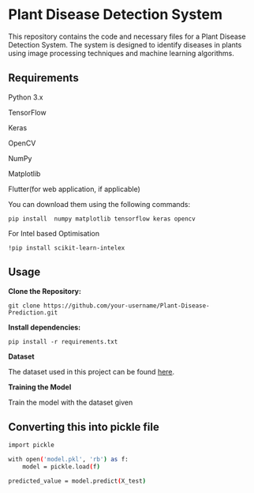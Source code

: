 # **Plant Disease Detection System**


This repository contains the code and necessary files for a Plant Disease Detection System. The system is designed to identify diseases in plants using image processing techniques and machine learning algorithms.

## **Requirements**

Python 3.x


TensorFlow


Keras


OpenCV


NumPy


Matplotlib


Flutter(for web application, if applicable)


You can download them using the following commands:

```
pip install  numpy matplotlib tensorflow keras opencv 
```

For Intel based Optimisation 

```
!pip install scikit-learn-intelex
```

## **Usage**

**Clone the Repository:**



```
git clone https://github.com/your-username/Plant-Disease-Prediction.git
```

**Install dependencies:**


```
pip install -r requirements.txt
```

**Dataset**

The dataset used in this project can be found [here](https://www.kaggle.com/datasets/vipoooool/new-plant-diseases-dataset).

**Training the Model**

Train the model with the dataset given 



## **Converting this into pickle file**

```bash
import pickle

with open('model.pkl', 'rb') as f:
    model = pickle.load(f)

predicted_value = model.predict(X_test)

```
